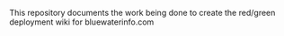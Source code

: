 This repository documents the work being done to create the red/green deployment wiki for bluewaterinfo.com
